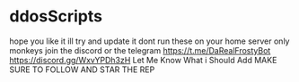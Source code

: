 # ddosScripts
hope you like it ill try and update it dont run these on your home server only monkeys
join the discord or the telegram
https://t.me/DaRealFrostyBot
https://discord.gg/WxvYPDh3zH
Let Me Know What i Should Add
MAKE SURE TO FOLLOW AND STAR THE REP
